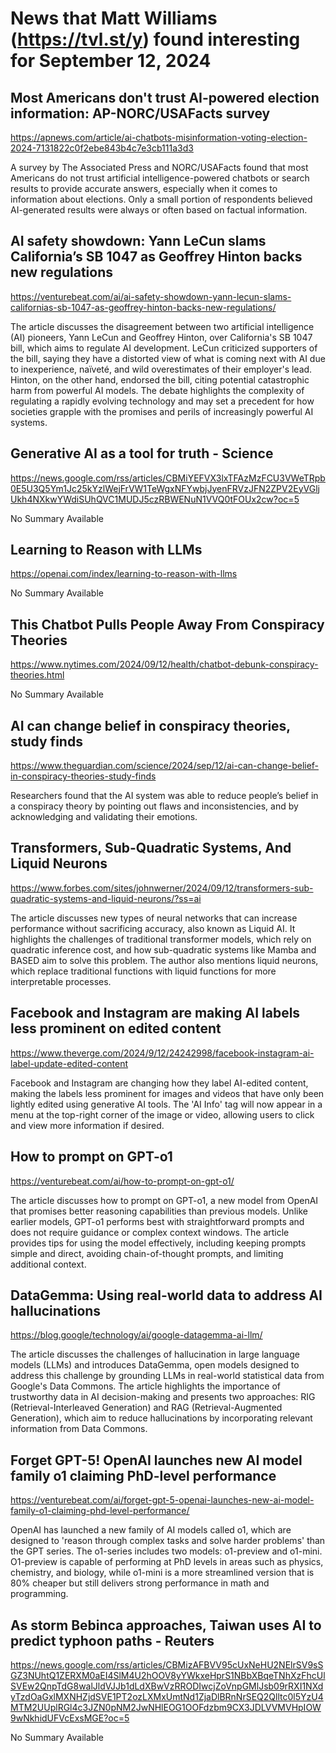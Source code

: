 # News that Matt Williams (https://tvl.st/y) found interesting for September 12, 2024

## Most Americans don't trust AI-powered election information: AP-NORC/USAFacts survey
<a href="https://apnews.com/article/ai-chatbots-misinformation-voting-election-2024-7131822c0f2ebe843b4c7e3cb111a3d3" target="_blank">https://apnews.com/article/ai-chatbots-misinformation-voting-election-2024-7131822c0f2ebe843b4c7e3cb111a3d3</a>

A survey by The Associated Press and NORC/USAFacts found that most Americans do not trust artificial intelligence-powered chatbots or search results to provide accurate answers, especially when it comes to information about elections. Only a small portion of respondents believed AI-generated results were always or often based on factual information.

## AI safety showdown: Yann LeCun slams California’s SB 1047 as Geoffrey Hinton backs new regulations
<a href="https://venturebeat.com/ai/ai-safety-showdown-yann-lecun-slams-californias-sb-1047-as-geoffrey-hinton-backs-new-regulations/" target="_blank">https://venturebeat.com/ai/ai-safety-showdown-yann-lecun-slams-californias-sb-1047-as-geoffrey-hinton-backs-new-regulations/</a>

The article discusses the disagreement between two artificial intelligence (AI) pioneers, Yann LeCun and Geoffrey Hinton, over California's SB 1047 bill, which aims to regulate AI development. LeCun criticized supporters of the bill, saying they have a distorted view of what is coming next with AI due to inexperience, naïveté, and wild overestimates of their employer's lead. Hinton, on the other hand, endorsed the bill, citing potential catastrophic harm from powerful AI models. The debate highlights the complexity of regulating a rapidly evolving technology and may set a precedent for how societies grapple with the promises and perils of increasingly powerful AI systems.

## Generative AI as a tool for truth - Science
<a href="https://news.google.com/rss/articles/CBMiYEFVX3lxTFAzMzFCU3VWeTRpb0E5U3Q5Ym1Jc25kYzlWejFrVW1TeWgxNFYwbjJyenFRVzJFN2ZPV2EyVGljUkh4NXkwYWdiSUhQVC1MUDJ5czRBWENuN1VVQ0tFOUx2cw?oc=5" target="_blank">https://news.google.com/rss/articles/CBMiYEFVX3lxTFAzMzFCU3VWeTRpb0E5U3Q5Ym1Jc25kYzlWejFrVW1TeWgxNFYwbjJyenFRVzJFN2ZPV2EyVGljUkh4NXkwYWdiSUhQVC1MUDJ5czRBWENuN1VVQ0tFOUx2cw?oc=5</a>

No Summary Available

## Learning to Reason with LLMs
<a href="https://openai.com/index/learning-to-reason-with-llms" target="_blank">https://openai.com/index/learning-to-reason-with-llms</a>

No Summary Available

## This Chatbot Pulls People Away From Conspiracy Theories
<a href="https://www.nytimes.com/2024/09/12/health/chatbot-debunk-conspiracy-theories.html" target="_blank">https://www.nytimes.com/2024/09/12/health/chatbot-debunk-conspiracy-theories.html</a>

No Summary Available

## AI can change belief in conspiracy theories, study finds
<a href="https://www.theguardian.com/science/2024/sep/12/ai-can-change-belief-in-conspiracy-theories-study-finds" target="_blank">https://www.theguardian.com/science/2024/sep/12/ai-can-change-belief-in-conspiracy-theories-study-finds</a>

Researchers found that the AI system was able to reduce people’s belief in a conspiracy theory by pointing out flaws and inconsistencies, and by acknowledging and validating their emotions.

## Transformers, Sub-Quadratic Systems, And Liquid Neurons
<a href="https://www.forbes.com/sites/johnwerner/2024/09/12/transformers-sub-quadratic-systems-and-liquid-neurons/?ss=ai" target="_blank">https://www.forbes.com/sites/johnwerner/2024/09/12/transformers-sub-quadratic-systems-and-liquid-neurons/?ss=ai</a>

The article discusses new types of neural networks that can increase performance without sacrificing accuracy, also known as Liquid AI. It highlights the challenges of traditional transformer models, which rely on quadratic inference cost, and how sub-quadratic systems like Mamba and BASED aim to solve this problem. The author also mentions liquid neurons, which replace traditional functions with liquid functions for more interpretable processes.

## Facebook and Instagram are making AI labels less prominent on edited content
<a href="https://www.theverge.com/2024/9/12/24242998/facebook-instagram-ai-label-update-edited-content" target="_blank">https://www.theverge.com/2024/9/12/24242998/facebook-instagram-ai-label-update-edited-content</a>

Facebook and Instagram are changing how they label AI-edited content, making the labels less prominent for images and videos that have only been lightly edited using generative AI tools. The 'AI Info' tag will now appear in a menu at the top-right corner of the image or video, allowing users to click and view more information if desired.

## How to prompt on GPT-o1
<a href="https://venturebeat.com/ai/how-to-prompt-on-gpt-o1/" target="_blank">https://venturebeat.com/ai/how-to-prompt-on-gpt-o1/</a>

The article discusses how to prompt on GPT-o1, a new model from OpenAI that promises better reasoning capabilities than previous models. Unlike earlier models, GPT-o1 performs best with straightforward prompts and does not require guidance or complex context windows. The article provides tips for using the model effectively, including keeping prompts simple and direct, avoiding chain-of-thought prompts, and limiting additional context.

## DataGemma: Using real-world data to address AI hallucinations
<a href="https://blog.google/technology/ai/google-datagemma-ai-llm/" target="_blank">https://blog.google/technology/ai/google-datagemma-ai-llm/</a>

The article discusses the challenges of hallucination in large language models (LLMs) and introduces DataGemma, open models designed to address this challenge by grounding LLMs in real-world statistical data from Google's Data Commons. The article highlights the importance of trustworthy data in AI decision-making and presents two approaches: RIG (Retrieval-Interleaved Generation) and RAG (Retrieval-Augmented Generation), which aim to reduce hallucinations by incorporating relevant information from Data Commons.

## Forget GPT-5! OpenAI launches new AI model family o1 claiming PhD-level performance
<a href="https://venturebeat.com/ai/forget-gpt-5-openai-launches-new-ai-model-family-o1-claiming-phd-level-performance/" target="_blank">https://venturebeat.com/ai/forget-gpt-5-openai-launches-new-ai-model-family-o1-claiming-phd-level-performance/</a>

OpenAI has launched a new family of AI models called o1, which are designed to 'reason through complex tasks and solve harder problems' than the GPT series. The o1-series includes two models: o1-preview and o1-mini. O1-preview is capable of performing at PhD levels in areas such as physics, chemistry, and biology, while o1-mini is a more streamlined version that is 80% cheaper but still delivers strong performance in math and programming.

## As storm Bebinca approaches, Taiwan uses AI to predict typhoon paths - Reuters
<a href="https://news.google.com/rss/articles/CBMizAFBVV95cUxNeHU2NElrSV9sSGZ3NUhtQ1ZERXM0aEI4SlM4U2hOOV8yYWkxeHprS1NBbXBqeTNhXzFhcUlSVEw2QnpTdG8walJldVJJb1dLdXBwVzRRODIwcjZoVnpGMlJsb09rRXI1NXdyTzdOaGxlMXNHZjdSVE1PT2ozLXMxUmtNd1ZjaDlBRnNrSEQ2Qlltc0l5YzU4MTM2UUplRGl4c3JZN0pNM2JwNHlEOG1OOFdzbm9CX3JDLVVMVHpIOW9wNkhidUFVcExsMGE?oc=5" target="_blank">https://news.google.com/rss/articles/CBMizAFBVV95cUxNeHU2NElrSV9sSGZ3NUhtQ1ZERXM0aEI4SlM4U2hOOV8yYWkxeHprS1NBbXBqeTNhXzFhcUlSVEw2QnpTdG8walJldVJJb1dLdXBwVzRRODIwcjZoVnpGMlJsb09rRXI1NXdyTzdOaGxlMXNHZjdSVE1PT2ozLXMxUmtNd1ZjaDlBRnNrSEQ2Qlltc0l5YzU4MTM2UUplRGl4c3JZN0pNM2JwNHlEOG1OOFdzbm9CX3JDLVVMVHpIOW9wNkhidUFVcExsMGE?oc=5</a>

No Summary Available

